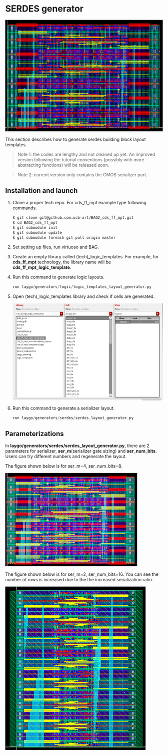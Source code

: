 # SERDES generator

![serdes](images/serdes.png)

This section describes how to generate serdes building block layout
templates.

>Note 1: the codes are lengthy and not cleaned up yet. An improved
 version following the tutorial conventions (possibly with more
abstracting functions) will be released soon.

>Note 2: current version only contains the CMOS serializer part.

## Installation and launch
1. Clone a proper tech repo. For cds_ff_mpt example type following
commands.

    ```
    $ git clone git@github.com:ucb-art/BAG2_cds_ff_mpt.git
    $ cd BAG2_cds_ff_mpt
    $ git submodule init
    $ git submodule update
    $ git submodule foreach git pull origin master
    ```

2. Set setting up files, run virtuoso and BAG.

3. Create an empty library called (tech)_logic_templates. For
example, for **cds_ff_mpt** technology, the library name will be
**cds_ff_mpt_logic_template**.

4. Run this command to generate logic layouts.

    ```python
    run laygo/generators/logic/logic_templates_layout_generator.py
    ```

5. Open (tech)_logic_templates library and check if cells are
generated.

    ![logic_lib](images/logic_lib.png)

6. Run this command to generate a serializer layout.

    ```python
    run laygo/generators/serdes/serdes_layout_generator.py
    ```

## Parameterizations

In **laygo/generators/serdes/serdes_layout_generator.py**, there are 2
parameters for serializer, **ser_m**(serializer gate sizing) and
**ser_num_bits**. Users can try different numbers and regenerate the
layout.

The figure shown below is for ser_m=4, ser_num_bits=8.

![serdes](images/serdes_8.png)

The figure shown below is for ser_m=2, ser_num_bits=16.
You can see the number of rows is increased due to the
the increased serialization ratio.

![serdes16](images/serdes_16.png)
